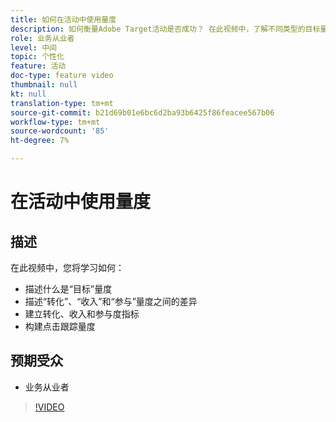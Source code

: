 ```yaml
---
title: 如何在活动中使用量度
description: 如何衡量Adobe Target活动是否成功？ 在此视频中，了解不同类型的目标量度以及如何使用它们衡量活动的效果。
role: 业务从业者
level: 中间
topic: 个性化
feature: 活动
doc-type: feature video
thumbnail: null
kt: null
translation-type: tm+mt
source-git-commit: b21d69b01e6bc6d2ba93b6425f86feacee567b06
workflow-type: tm+mt
source-wordcount: '85'
ht-degree: 7%

---
```



# 在活动中使用量度

## 描述

在此视频中，您将学习如何：

* 描述什么是“目标”量度
* 描述“转化”、“收入”和“参与”量度之间的差异
* 建立转化、收入和参与度指标
* 构建点击跟踪量度

## 预期受众

* 业务从业者

>[!VIDEO](https://video.tv.adobe.com/v/17380/?quality=12)
